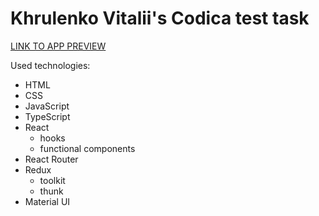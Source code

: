 # Khrulenko Vitalii's Codica test task

[LINK TO APP PREVIEW](https://khrulenko.github.io/codica_weather/)

Used technologies:

- HTML
- CSS
- JavaScript
- TypeScript
- React
  - hooks
  - functional components
- React Router
- Redux
  - toolkit
  - thunk
- Material UI
